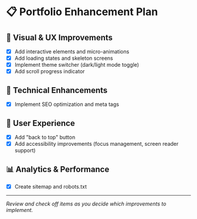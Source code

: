 # 📋 Portfolio Enhancement Plan


## 🎨 Visual & UX Improvements

- [x] Add interactive elements and micro-animations
- [x] Add loading states and skeleton screens
- [x] Implement theme switcher (dark/light mode toggle)
- [x] Add scroll progress indicator

## 🔧 Technical Enhancements

- [x] Implement SEO optimization and meta tags

## 📱 User Experience

- [x] Add "back to top" button
- [x] Add accessibility improvements (focus management, screen reader support)

## 📊 Analytics & Performance

- [x] Create sitemap and robots.txt

---

*Review and check off items as you decide which improvements to implement.*